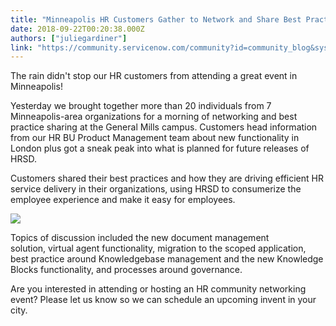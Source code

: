 ```yaml
---
title: "Minneapolis HR Customers Gather to Network and Share Best Practices with the ServiceNow HR BU"
date: 2018-09-22T00:20:38.000Z
authors: ["juliegardiner"]
link: "https://community.servicenow.com/community?id=community_blog&sys_id=2c0d2ebfdbacaf44d58ea345ca961946"
---
```

<p>The rain didn&#39;t stop our HR customers from attending a great event in Minneapolis!</p>
<p>Yesterday we brought together more than 20 individuals from 7 Minneapolis-area organizations for a morning of networking and best practice sharing at the General Mills campus. Customers head information from our HR BU Product Management team about new functionality in London plus got a sneak peak into what is planned for future releases of HRSD.</p>
<p>Customers shared their best practices and how they are driving efficient HR service delivery in their organizations, using HRSD to consumerize the employee experience and make it easy for employees.</p>
<p><img style="max-width: 100%; max-height: 480px;" src="26cca6bfdbacaf44d58ea345ca961973.iix" /></p>
<p>Topics of discussion included the new document management solution, virtual agent functionality, migration to the scoped application, best practice around Knowledgebase management and the new Knowledge Blocks functionality, and processes around governance.</p>
<p>Are you interested in attending or hosting an HR community networking event? Please let us know so we can schedule an upcoming invent in your city.</p>